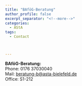 ```yaml
---
title: "BAföG-Beratung"
author_profile: false
excerpt_separator: "<!--more-->"
categories:
  - AStA
tags:
  - Contact
  


---
```


**BAföG-Beratung:** <br>
Phone: 0176 37030040 <br>
Mail: beratung-b@asta-bielefeld.de <br>
Office: S1-212


